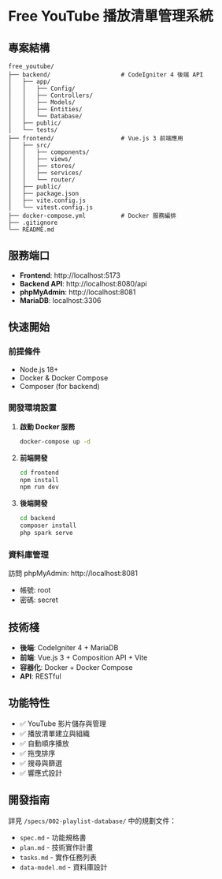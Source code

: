 # Free YouTube 播放清單管理系統

## 專案結構

```
free_youtube/
├── backend/                    # CodeIgniter 4 後端 API
│   ├── app/
│   │   ├── Config/
│   │   ├── Controllers/
│   │   ├── Models/
│   │   ├── Entities/
│   │   └── Database/
│   ├── public/
│   └── tests/
├── frontend/                   # Vue.js 3 前端應用
│   ├── src/
│   │   ├── components/
│   │   ├── views/
│   │   ├── stores/
│   │   ├── services/
│   │   └── router/
│   ├── public/
│   ├── package.json
│   ├── vite.config.js
│   └── vitest.config.js
├── docker-compose.yml          # Docker 服務編排
├── .gitignore
└── README.md

```

## 服務端口

- **Frontend**: http://localhost:5173
- **Backend API**: http://localhost:8080/api
- **phpMyAdmin**: http://localhost:8081
- **MariaDB**: localhost:3306

## 快速開始

### 前提條件
- Node.js 18+
- Docker & Docker Compose
- Composer (for backend)

### 開發環境設置

1. **啟動 Docker 服務**
   ```bash
   docker-compose up -d
   ```

2. **前端開發**
   ```bash
   cd frontend
   npm install
   npm run dev
   ```

3. **後端開發**
   ```bash
   cd backend
   composer install
   php spark serve
   ```

### 資料庫管理
訪問 phpMyAdmin: http://localhost:8081
- 帳號: root
- 密碼: secret

## 技術棧

- **後端**: CodeIgniter 4 + MariaDB
- **前端**: Vue.js 3 + Composition API + Vite
- **容器化**: Docker + Docker Compose
- **API**: RESTful

## 功能特性

- ✅ YouTube 影片儲存與管理
- ✅ 播放清單建立與組織
- ✅ 自動順序播放
- ✅ 拖曳排序
- ✅ 搜尋與篩選
- ✅ 響應式設計

## 開發指南

詳見 `/specs/002-playlist-database/` 中的規劃文件：
- `spec.md` - 功能規格書
- `plan.md` - 技術實作計畫
- `tasks.md` - 實作任務列表
- `data-model.md` - 資料庫設計
